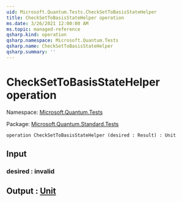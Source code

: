 ```yaml
---
uid: Microsoft.Quantum.Tests.CheckSetToBasisStateHelper
title: CheckSetToBasisStateHelper operation
ms.date: 3/26/2021 12:00:00 AM
ms.topic: managed-reference
qsharp.kind: operation
qsharp.namespace: Microsoft.Quantum.Tests
qsharp.name: CheckSetToBasisStateHelper
qsharp.summary: ''
---
```


# CheckSetToBasisStateHelper operation

Namespace: [Microsoft.Quantum.Tests](xref:Microsoft.Quantum.Tests)

Package: [Microsoft.Quantum.Standard.Tests](https://nuget.org/packages/Microsoft.Quantum.Standard.Tests)




```qsharp
operation CheckSetToBasisStateHelper (desired : Result) : Unit
```


## Input

### desired : __invalid<Result>__





## Output : [Unit](xref:microsoft.quantum.lang-ref.unit)

